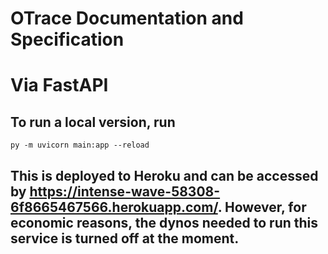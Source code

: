 # OTrace Documentation and Specification

# Via FastAPI

## To run a local version, run

`
py -m uvicorn main:app --reload
`

## This is deployed to Heroku and can be accessed by https://intense-wave-58308-6f8665467566.herokuapp.com/. However, for economic reasons, the dynos needed to run this service is turned off at the moment.
